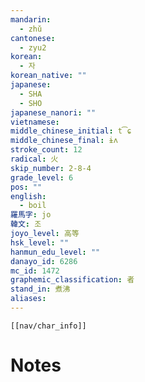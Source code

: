 ```yaml
---
mandarin:
  - zhǔ
cantonese:
  - zyu2
korean:
  - 자
korean_native: ""
japanese:
  - SHA
  - SHO
japanese_nanori: ""
vietnamese:
middle_chinese_initial: t͡ɕ
middle_chinese_final: ɨʌ
stroke_count: 12
radical: 火
skip_number: 2-8-4
grade_level: 6
pos: ""
english:
  - boil
羅馬字: jo
韓文: 조
joyo_level: 高等
hsk_level: ""
hanmun_edu_level: ""
danayo_id: 6286
mc_id: 1472
graphemic_classification: 者
stand_in: 煮沸
aliases:
---
```

```meta-bind-embed
[[nav/char_info]]
```

# Notes

